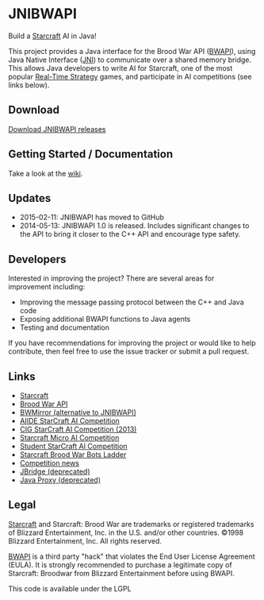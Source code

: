 # JNIBWAPI

Build a [Starcraft](http://us.blizzard.com/en-us/games/sc/) AI in Java!

This project provides a Java interface for the Brood War API ([BWAPI](http://bwapi.github.io/)), using Java Native Interface ([JNI](https://en.wikipedia.org/wiki/Java_Native_Interface)) to communicate over a shared memory bridge. This allows Java developers to write AI for Starcraft, one of the most popular [Real-Time Strategy](https://en.wikipedia.org/wiki/Real-time_strategy) games, and participate in AI competitions (see links below).

## Download

[Download JNIBWAPI releases](https://github.com/JNIBWAPI/JNIBWAPI/releases)

## Getting Started / Documentation

Take a look at the [wiki](https://github.com/JNIBWAPI/JNIBWAPI/wiki).

## Updates

* 2015-02-11: JNIBWAPI has moved to GitHub
* 2014-05-13: JNIBWAPI 1.0 is released. Includes significant changes to the API to bring it closer to the C++ API and encourage type safety.

## Developers

Interested in improving the project? There are several areas for improvement including:

* Improving the message passing protocol between the C++ and Java code
* Exposing additional BWAPI functions to Java agents
* Testing and documentation 

If you have recommendations for improving the project or would like to help contribute, then feel free to use the issue tracker or submit a pull request.

## Links

* [Starcraft](http://us.blizzard.com/en-us/games/sc/)
* [Brood War API](https://bwapi.github.io/)
* [BWMirror (alternative to JNIBWAPI)](http://bwmirror.jurenka.sk/)
* [AIIDE StarCraft AI Competition](http://www.starcraftaicompetition.com/)
* [CIG StarCraft AI Competition (2013)](http://ls11-www.cs.uni-dortmund.de/rts-competition/starcraft-cig2013)
* [Starcraft Micro AI Competition](http://scmai.hackcraft.sk/)
* [Student StarCraft AI Competition](http://www.sscaitournament.com/)
* [Starcraft Brood War Bots Ladder](http://bots-stats.krasi0.com/)
* [Competition news](https://twitter.com/StarCraftAIComp)
* [JBridge (deprecated)](https://code.google.com/p/bwapi-jbridge/)
* [Java Proxy (deprecated)](https://code.google.com/p/bwapi-proxy/)

## Legal

[Starcraft](http://us.blizzard.com/en-us/games/sc/) and  Starcraft: Brood War are trademarks or registered trademarks of Blizzard Entertainment, Inc. in the U.S. and/or other countries. ©1998 Blizzard Entertainment, Inc. All rights reserved.

[BWAPI](https://bwapi.github.io/) is a third party "hack" that violates the End User License Agreement (EULA). It is strongly recommended to purchase a legitimate copy of Starcraft: Broodwar from Blizzard Entertainment before using BWAPI. 

This code is available under the LGPL
